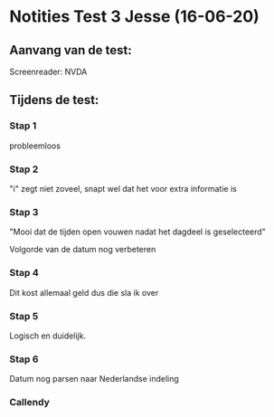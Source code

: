 # Notities Test 3 Jesse (16-06-20)

## Aanvang van de test:
Screenreader: NVDA

## Tijdens de test:

### Stap 1
probleemloos

### Stap 2
"i" zegt niet zoveel, snapt wel dat het voor extra informatie is

### Stap 3
"Mooi dat de tijden open vouwen nadat het dagdeel is geselecteerd"

Volgorde van de datum nog verbeteren

### Stap 4
Dit kost allemaal geld dus die sla ik over

### Stap 5
Logisch en duidelijk.

### Stap 6
Datum nog parsen naar Nederlandse indeling

### Callendy